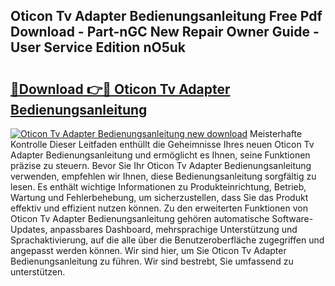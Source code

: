 ## Oticon Tv Adapter Bedienungsanleitung Free Pdf Download - Part-nGC New Repair Owner Guide - User Service Edition nO5uk

# <h2><a href="http://df5rwtf.blite.top/?on=Oticon+Tv+Adapter+Bedienungsanleitung">🔗Download 👉🔴 Oticon Tv Adapter Bedienungsanleitung</a></h2>

[![Oticon Tv Adapter Bedienungsanleitung new download](https://i.imgur.com/lujVjoI.png)](http://df5rwtf.blite.top/?on=Oticon+Tv+Adapter+Bedienungsanleitung)
Meisterhafte Kontrolle Dieser Leitfaden enthüllt die Geheimnisse Ihres neuen Oticon Tv Adapter Bedienungsanleitung und ermöglicht es Ihnen, seine Funktionen präzise zu steuern. Bevor Sie Ihr Oticon Tv Adapter Bedienungsanleitung verwenden, empfehlen wir Ihnen, diese Bedienungsanleitung sorgfältig zu lesen. Es enthält wichtige Informationen zu Produkteinrichtung, Betrieb, Wartung und Fehlerbehebung, um sicherzustellen, dass Sie das Produkt effektiv und effizient nutzen können. Zu den erweiterten Funktionen von Oticon Tv Adapter Bedienungsanleitung gehören automatische Software-Updates, anpassbares Dashboard, mehrsprachige Unterstützung und Sprachaktivierung, auf die alle über die Benutzeroberfläche zugegriffen und angepasst werden können. Wir sind hier, um Sie Oticon Tv Adapter Bedienungsanleitung zu führen. Wir sind bestrebt, Sie umfassend zu unterstützen.
